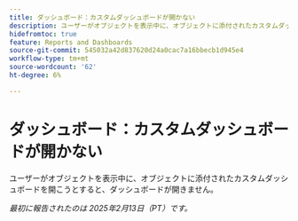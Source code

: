```yaml
---
title: ダッシュボード：カスタムダッシュボードが開かない
description: ユーザーがオブジェクトを表示中に、オブジェクトに添付されたカスタムダッシュボードを開こうとすると、ダッシュボードが開きません。
hidefromtoc: true
feature: Reports and Dashboards
source-git-commit: 545032a42d837620d24a0cac7a16bbecb1d945e4
workflow-type: tm+mt
source-wordcount: '62'
ht-degree: 6%

---
```



# ダッシュボード：カスタムダッシュボードが開かない

ユーザーがオブジェクトを表示中に、オブジェクトに添付されたカスタムダッシュボードを開こうとすると、ダッシュボードが開きません。

_最初に報告されたのは 2025年2月13日（PT）です。_
